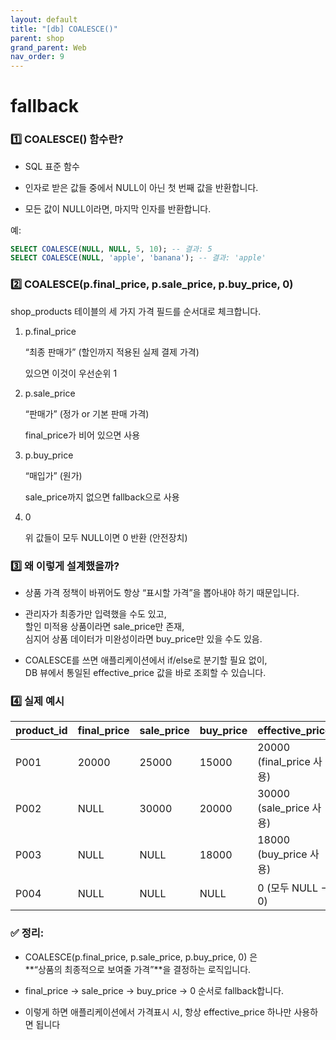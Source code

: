 ```yaml
---
layout: default
title: "[db] COALESCE()"
parent: shop
grand_parent: Web
nav_order: 9
---
```


# fallback

### 1️⃣ COALESCE() 함수란?

* SQL 표준 함수

* 인자로 받은 값들 중에서 NULL이 아닌 첫 번째 값을 반환합니다.

* 모든 값이 NULL이라면, 마지막 인자를 반환합니다.

예:
```sql
SELECT COALESCE(NULL, NULL, 5, 10); -- 결과: 5
SELECT COALESCE(NULL, 'apple', 'banana'); -- 결과: 'apple'
```

### 2️⃣ COALESCE(p.final_price, p.sale_price, p.buy_price, 0)

shop_products 테이블의 세 가지 가격 필드를 순서대로 체크합니다.

1. p.final_price

    “최종 판매가” (할인까지 적용된 실제 결제 가격)

    있으면 이것이 우선순위 1

2. p.sale_price

    “판매가” (정가 or 기본 판매 가격)

    final_price가 비어 있으면 사용

3. p.buy_price

    “매입가” (원가)

    sale_price까지 없으면 fallback으로 사용

4. 0

    위 값들이 모두 NULL이면 0 반환 (안전장치)

### 3️⃣ 왜 이렇게 설계했을까?

* 상품 가격 정책이 바뀌어도 항상 “표시할 가격”을 뽑아내야 하기 때문입니다.

* 관리자가 최종가만 입력했을 수도 있고,  
    할인 미적용 상품이라면 sale_price만 존재,  
    심지어 상품 데이터가 미완성이라면 buy_price만 있을 수도 있음.

* COALESCE를 쓰면 애플리케이션에서 if/else로 분기할 필요 없이,  
    DB 뷰에서 통일된 effective_price 값을 바로 조회할 수 있습니다.

### 4️⃣ 실제 예시

|product_id | final_price | sale_price | buy_price | effective_price
|---|---|---|---|---|
P001       |   20000     |   25000    |   15000   | 20000   (final_price 사용)
P002       |   NULL      |   30000    |   20000   | 30000   (sale_price 사용)
P003       |   NULL      |   NULL     |   18000   | 18000   (buy_price 사용)
P004       |   NULL      |   NULL     |   NULL    | 0       (모두 NULL → 0)


### ✅ 정리:

* COALESCE(p.final_price, p.sale_price, p.buy_price, 0) 은  
**“상품의 최종적으로 보여줄 가격”**을 결정하는 로직입니다.

* final_price → sale_price → buy_price → 0 순서로 fallback합니다.

* 이렇게 하면 애플리케이션에서 가격표시 시, 항상 effective_price 하나만 사용하면 됩니다